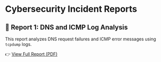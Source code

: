 # Cybersecurity Incident Reports

## 📄 Report 1: DNS and ICMP Log Analysis

This report analyzes DNS request failures and ICMP error messages using `tcpdump` logs.

👉 [View Full Report (PDF)](./Cybersecurity_Incident_Report.pdf)

